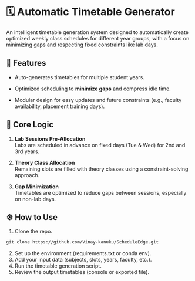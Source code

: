# 🗓️ Automatic Timetable Generator

An intelligent timetable generation system designed to automatically create optimized weekly class schedules for different year groups, with a focus on minimizing gaps and respecting fixed constraints like lab days.

## 🚀 Features

- Auto-generates timetables for multiple student years.
 
- Optimized scheduling to **minimize gaps** and compress idle time.
- Modular design for easy updates and future constraints (e.g., faculty availability, placement training days).

## 🧠 Core Logic

1. **Lab Sessions Pre-Allocation**  
   Labs are scheduled in advance on fixed days (Tue & Wed) for 2nd and 3rd years.

2. **Theory Class Allocation**  
   Remaining slots are filled with theory classes using a constraint-solving approach.

3. **Gap Minimization**  
   Timetables are optimized to reduce gaps between sessions, especially on non-lab days.

## ⚙️ How to Use

1. Clone the repo.
``` markdown 
git clone https://github.com/Vinay-kanuku/ScheduleEdge.git

```
2. Set up the environment (requirements.txt or conda env).
3. Add your input data (subjects, slots, years, faculty, etc.).
4. Run the timetable generation script.
5. Review the output timetables (console or exported file).

 